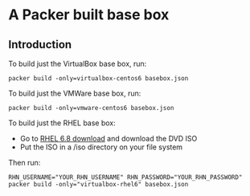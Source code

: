 # A Packer built base box

## Introduction

To build just the VirtualBox base box, run:

    packer build -only=virtualbox-centos6 basebox.json

To build just the VMWare base box, run:

    packer build -only=vmware-centos6 basebox.json

To build just the RHEL base box:

* Go to [RHEL 6.8 download](https://access.redhat.com/downloads/content/69/ver=/rhel---6/6.8/x86_64/product-software) and download the DVD ISO
* Put the ISO in a /iso directory on your file system

Then run:

    RHN_USERNAME="YOUR_RHN_USERNAME" RHN_PASSWORD="YOUR_RHN_PASSWORD" packer build -only="virtualbox-rhel6" basebox.json
